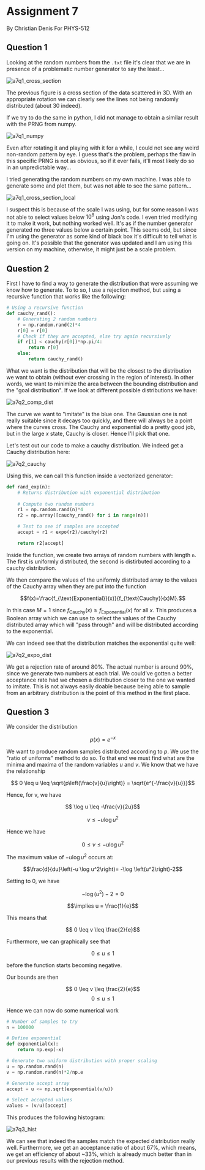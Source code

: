 # Assignment 7

By Christian Denis
For PHYS-512

## Question 1

Looking at the random numbers from the `.txt` file it's clear that we are in presence of a problematic number generator to say the least...

![a7q1_cross_section](figs/a7q1_cross_section.jpg)

The previous figure is a cross section of the data scattered in 3D. With an appropriate rotation we can clearly see the lines not being randomly distributed (about 30 indeed).

If we try to do the same in python, I did not manage to obtain a similar result with the PRNG from numpy.

![a7q1_numpy](figs/a7q1_numpy.jpg)

Even after rotating it and playing with it for a while, I could not see any weird non-random pattern by eye. I guess that's the problem, perhaps the flaw in this specific PRNG is not as obvious, so if it ever fails, it'll most likely do so in an unpredictable way...

I tried generating the random numbers on my own machine. I was able to generate some and plot them, but was not able to see the same pattern...

![a7q1_cross_section_local](figs/a7q1_cross_section_local.jpg)

I suspect this is because of the scale I was using, but for some reason I was not able to select values below $10^8$ using Jon's code. I even tried modifying it to make it work, but nothing worked well. It's as if the number generator generated no three values below a certain point. This seems odd, but since I'm using the generator as some kind of black box it's difficult to tell what is going on. It's possible that the generator was updated and I am using this version on my machine, otherwise, it might just be a scale problem.

## Question 2

First I have to find a way to generate the distribution that were assuming we know how to generate. To to so, I use a rejection method, but using a recursive function that works like the following:

```python
# Using a recursive function
def cauchy_rand():
    # Generating 2 random numbers
    r = np.random.rand(2)*4
    r[0] = r[0]
    # Check if they are accepted, else try again recursively
    if r[1] < cauchy(r[0])*np.pi/4:
        return r[0]
    else:
        return cauchy_rand()
```

What we want is the distribution that will be the closest to the distribution we want to obtain (without ever crossing in the region of interest). In other words, we want to minimize the area between the bounding distribution and the "goal distribution". If we look at different possible distributions we have:

![a7q2_comp_dist](figs/a7q2_comp_dist.jpg)

The curve we want to "imitate" is the blue one. The Gaussian one is not really suitable since it decays too quickly, and there will always be a point where the curves cross. The Cauchy and exponential do a pretty good job, but in the large $x$ state, Cauchy is closer. Hence I'll pick that one.

Let's test out our code to make a cauchy distribution. We indeed get a Cauchy distribution here:

![a7q2_cauchy](figs/a7q2_cauchy.jpg)

Using this, we can call this function inside a vectorized generator:

```python
def rand_exp(n):
    # Returns distribution with exponential distribution
    
    # Compute two random numbers
    r1 = np.random.rand(n)*4
    r2 = np.array([cauchy_rand() for i in range(n)])

    # Test to see if samples are accepted
    accept = r1 < expo(r2)/cauchy(r2)

    return r2[accept]
```

Inside the function, we create two arrays of random numbers with length `n`. The first is uniformly distributed, the second is distirbuted according to a cauchy distribution.

We then compare the values of the uniformly distributed array to the values of the Cauchy array when they are put into the function

$$f(x)=\frac{f_{\text{Exponential}}(x)}{f_{\text{Cauchy}}(x)M}.$$

In this case $M=1$ since $f_{\text{Cauchy}}(x) \geq f_{\text{Exponential}}(x)$ for all $x$. This produces a Boolean array which we can use to select the values of the Cauchy distributed array which will "pass through" and will be distributed according to the exponential.

We can indeed see that the distribution matches the exponential quite well:

![a7q2_expo_dist](figs/a7q2_expo_dist.jpg)

We get a rejection rate of around 80%. The actual number is around 90%, since we generate two numbers at each trial. We could've gotten a better acceptance rate had we chosen a distribution closer to the one we wanted to imitate. This is not always easily doable because being able to sample from an arbitrary distribution is the point of this method in the first place.

## Question 3

We consider the distribution

$$p(x)=e^{-x}$$

We want to produce random samples distributed according to $p$. We use the "ratio of uniforms" method to do so. To that end we must find what are the minima and maxima of the random variables $u$ and $v$. We know that we have the relationship

$$ 0 \leq u \leq \sqrt{p\left(\frac{v}{u}\right)} = \sqrt{e^{-\frac{v}{u}}}$$

Hence, for v,
we have

$$ \log u \leq  -\frac{v}{2u}$$

$$ v \leq  -u \log u^2$$

Hence we have

$$ 0 \leq v \leq  -u \log u^2$$

The maximum value of $-u \log u^2$ occurs at:

$$\frac{d}{du}\left(-u \log u^2\right)= -\log \left(u^2\right)-2$$

Setting to 0, we have

$$-\log \left(u^2\right)-2=0$$

$$\implies u = \frac{1}{e}$$

This means that

$$ 0 \leq v \leq  \frac{2}{e}$$

Furthermore, we can graphically see that

$$ 0 \leq u \leq 1$$

before the function starts becoming negative.

Our bounds are then

$$ 0 \leq v \leq  \frac{2}{e}$$
$$ 0 \leq u \leq 1$$

Hence we can now do some numerical work

```python
# Number of samples to try
n = 100000

# Define exponential
def exponential(x):
    return np.exp(-x)

# Generate two uniform distribution with proper scaling
u = np.random.rand(n)
v = np.random.rand(n)*2/np.e

# Generate accept array
accept = u <= np.sqrt(exponential(v/u))

# Select accepted values
values = (v/u)[accept]
```

This produces the following histogram:

![a7q3_hist](figs/a7q3_hist.jpg)

We can see that indeed the samples match the expected distribution really well. Furthermore, we get an acceptance ratio of about 67%, which means, we get an efficiency of about ~33%, which is already much better than in our previous results with the rejection method.
